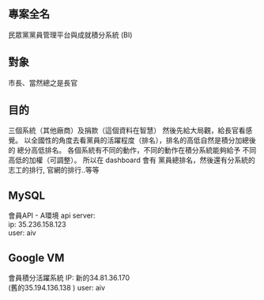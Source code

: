 ## 專案全名

民眾黨黨員管理平台與成就積分系統 (BI)

## 對象

市長、當然總之是長官

## 目的

三個系統（其他廠商）及捐款（這個資料在智慧）
然後先給大局觀，給長官看感覺。
以全國性的角度去看黨員的活躍程度（排名），排名的高低自然是積分加總後的 總分高低排名。 各個系統有不同的動作，不同的動作在積分系統能夠給予 不同高低的加權（可調整）。
所以在 dashboard 會有 黨員總排名，然後還有分系統的 志工的排行, 官網的排行..等等

## MySQL

會員API - A環境
api server: </br>
ip: 35.236.158.123 </br>
user:  aiv

## Google VM

會員積分活躍系統
IP: 新的34.81.36.170  
(舊的35.194.136.138 )
user: aiv 

